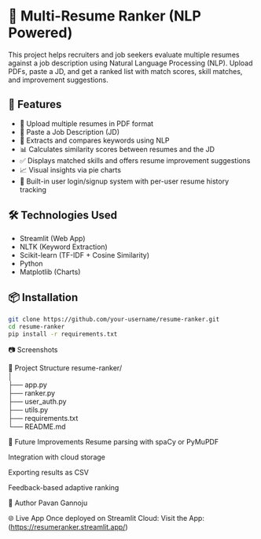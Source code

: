 # 📂 Multi-Resume Ranker (NLP Powered)

This project helps recruiters and job seekers evaluate multiple resumes against a job description using Natural Language Processing (NLP). Upload PDFs, paste a JD, and get a ranked list with match scores, skill matches, and improvement suggestions.

## 🚀 Features

- 📄 Upload multiple resumes in PDF format
- 📝 Paste a Job Description (JD)
- 🧠 Extracts and compares keywords using NLP
- 📊 Calculates similarity scores between resumes and the JD
- ✅ Displays matched skills and offers resume improvement suggestions
- 📈 Visual insights via pie charts
- 🔐 Built-in user login/signup system with per-user resume history tracking

## 🛠️ Technologies Used

- Streamlit (Web App)
- NLTK (Keyword Extraction)
- Scikit-learn (TF-IDF + Cosine Similarity)
- Python
- Matplotlib (Charts)

## 📦 Installation

```bash
git clone https://github.com/your-username/resume-ranker.git
cd resume-ranker
pip install -r requirements.txt
```
📷 Screenshots

📁 Project Structure
resume-ranker/  
│       
├── app.py  
├── ranker.py       
├── user_auth.py             
├── utils.py               
├── requirements.txt    
└── README.md

🧠 Future Improvements
Resume parsing with spaCy or PyMuPDF

Integration with cloud storage

Exporting results as CSV

Feedback-based adaptive ranking

👤 Author
Pavan Gannoju

🌐 Live App
Once deployed on Streamlit Cloud:
Visit the App: (https://resumeranker.streamlit.app/)